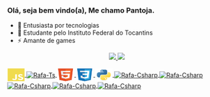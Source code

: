### Olá, seja bem vindo(a), Me chamo Pantoja.

 
- 🔭 Entusiasta por tecnologias
- 🌱 Estudante pelo Instituto Federal do Tocantins
- ⚡ Amante de games

<link rel="stylesheet" href="https://cdn.jsdelivr.net/gh/devicons/devicon@v2.14.0/devicon.min.css">

<div align="center">
  <a href="https://github.com/PantojaVII">
  <img height="180em" src="https://github-readme-stats.vercel.app/api?username=PantojaVII&show_icons=true&theme=dark&include_all_commits=true&count_private=true"/>
  <img height="180em" src="https://github-readme-stats.vercel.app/api/top-langs/?username=PantojaVII&layout=compact&langs_count=7&theme=dark"/>
</div>
 <div style="display: inline_block"><br>
  <img align="center" alt="Rafa-Js" height="30" width="40" src="https://raw.githubusercontent.com/devicons/devicon/master/icons/javascript/javascript-plain.svg">
  <img align="center" alt="Rafa-Ts" height="30" width="40" src="https://cdn.jsdelivr.net/gh/devicons/devicon/icons/mysql/mysql-original.svg">
   
  <img align="center" alt="Rafa-HTML" height="30" width="40" src="https://raw.githubusercontent.com/devicons/devicon/master/icons/html5/html5-original.svg">
  <img align="center" alt="Rafa-CSS" height="30" width="40" src="https://raw.githubusercontent.com/devicons/devicon/master/icons/css3/css3-original.svg">
  <img align="center" alt="Rafa-Python" height="30" width="40" src="https://raw.githubusercontent.com/devicons/devicon/master/icons/python/python-original.svg">
  <img align="center" alt="Rafa-Csharp" height="30" width="40" src="https://cdn.jsdelivr.net/gh/devicons/devicon/icons/php/php-plain.svg">
  <img align="center" alt="Rafa-Csharp" height="30" width="40" src="https://cdn.jsdelivr.net/gh/devicons/devicon/icons/bootstrap/bootstrap-plain-wordmark.svg">
  <img align="center" alt="Rafa-Csharp" height="30" width="40" src="https://cdn.jsdelivr.net/gh/devicons/devicon/icons/laravel/laravel-plain.svg" >
  <img align="center" alt="Rafa-Csharp" height="30" width="40" src="https://www.sosdigital.com.br/wp-content/uploads/2020/08/django-logo-scaled.jpg" >
    <img align="center" alt="Rafa-Csharp" height="30" width="40" src="https://www.sosdigital.com.br/wp-content/uploads/2020/08/django-logo-scaled.jpg](https://repository-images.githubusercontent.com/37153337/9d0a6780-394a-11eb-9fd1-6296a684b124)https://repository-images.githubusercontent.com/37153337/9d0a6780-394a-11eb-9fd1-6296a684b124" >

</div>
